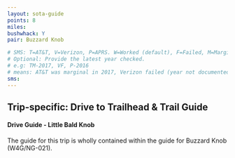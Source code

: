 ```yaml
---
layout: sota-guide
points: 8
miles: 
bushwhack: Y
pair: Buzzard Knob

# SMS: T=AT&T, V=Verizon, P=APRS. W=Worked (default), F=Failed, M=Marginal (some failed).
# Optional: Provide the latest year checked.
# e.g: TM-2017, VF, P-2016
# means: AT&T was marginal in 2017, Verizon failed (year not documented), APRS worked in 2016.
sms: 
---
```

Trip-specific: Drive to Trailhead & Trail Guide
--------------------------------------------------------
#### Drive Guide - Little Bald Knob

The guide for this trip is wholly contained within the guide for Buzzard Knob (W4G/NG-021).
